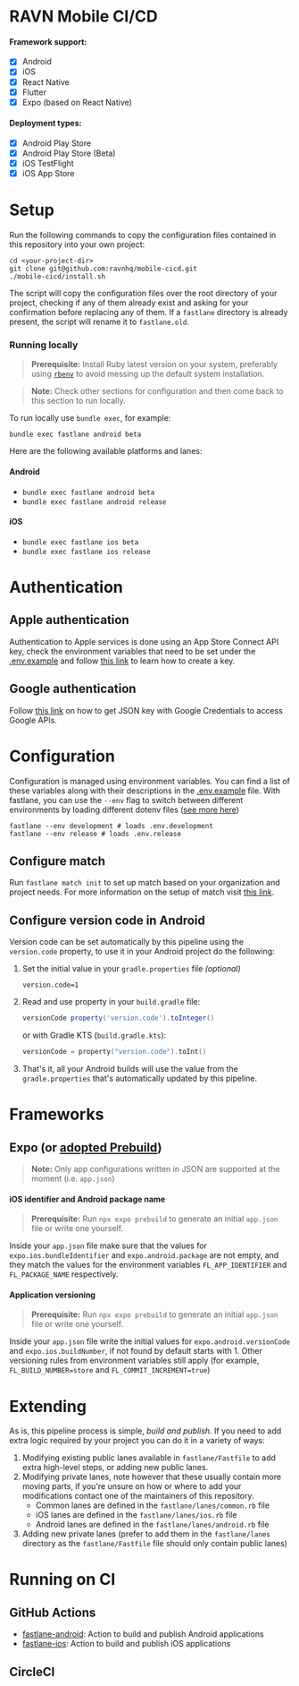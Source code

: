 # RAVN Mobile CI/CD

#### Framework support:

- [x] Android
- [x] iOS
- [x] React Native
- [x] Flutter
- [x] Expo (based on React Native)

#### Deployment types:

- [x] Android Play Store
- [x] Android Play Store (Beta)
- [x] iOS TestFlight
- [x] iOS App Store

# Setup

Run the following commands to copy the configuration files contained in this repository into your own project:

```shell
cd <your-project-dir>
git clone git@github.com:ravnhq/mobile-cicd.git
./mobile-cicd/install.sh
```

The script will copy the configuration files over the root directory of your project, checking if any of them already
exist and asking for your confirmation before replacing any of them. If a `fastlane` directory is already present, the
script will rename it to `fastlane.old`.

### Running locally

> **Prerequisite:** Install Ruby latest version on your system, preferably
> using [`rbenv`](https://github.com/rbenv/rbenv) to avoid messing up the default system installation.

> **Note:** Check other sections for configuration and then come back to this section to run locally.

To run locally use `bundle exec`, for example:

```shell
bundle exec fastlane android beta
```

Here are the following available platforms and lanes:

#### Android

- `bundle exec fastlane android beta`
- `bundle exec fastlane android release`

#### iOS

- `bundle exec fastlane ios beta`
- `bundle exec fastlane ios release`

# Authentication

## Apple authentication

Authentication to Apple services is done using an App Store Connect API key, check the environment variables that need
to be set under the [.env.example](.env.example) and
follow [this link](https://docs.fastlane.tools/app-store-connect-api/) to learn how to create a key.

## Google authentication

Follow [this link](https://docs.fastlane.tools/getting-started/android/setup/#setting-up-supply) on how to get JSON key
with Google Credentials to access Google APIs.

# Configuration

Configuration is managed using environment variables. You can find a list of these variables along with their
descriptions in the [.env.example](.env.example) file. With fastlane, you can use the `--env` flag to switch between
different environments by loading different dotenv
files ([see more here](https://docs.fastlane.tools/best-practices/keys/))

```shell
fastlane --env development # loads .env.development
fastlane --env release # loads .env.release
```

## Configure match

Run `fastlane match init` to set up match based on your organization and project needs. For more information on the
setup of match visit [this link](https://docs.fastlane.tools/actions/match/#setup).

## Configure version code in Android

Version code can be set automatically by this pipeline using the `version.code` property, to use it in your Android
project do the following:

1. Set the initial value in your `gradle.properties` file _(optional)_
   ```properties
   version.code=1
   ```
2. Read and use property in your `build.gradle` file:
   ```groovy
   versionCode property('version.code').toInteger()
   ```
   or with Gradle KTS (`build.gradle.kts`):
   ```kotlin
   versionCode = property("version.code").toInt()
   ```
3. That's it, all your Android builds will use the value from the `gradle.properties` that's automatically updated by
   this pipeline.

# Frameworks

## Expo (or [adopted Prebuild](https://docs.expo.dev/guides/adopting-prebuild/))

> **Note:** Only app configurations written in JSON are supported at the moment (i.e. `app.json`)

#### iOS identifier and Android package name

> **Prerequisite:** Run `npx expo prebuild` to generate an initial `app.json` file or write one yourself.

Inside your `app.json` file make sure that the values for `expo.ios.bundleIdentifier` and `expo.android.package` are not
empty, and they match the values for the environment variables `FL_APP_IDENTIFIER` and `FL_PACKAGE_NAME` respectively.

#### Application versioning

> **Prerequisite:** Run `npx expo prebuild` to generate an initial `app.json` file or write one yourself.

Inside your `app.json` file write the initial values for `expo.android.versionCode`
and `expo.ios.buildNumber`, if not found by default starts with 1. Other versioning rules from environment variables
still apply (for example, `FL_BUILD_NUMBER=store` and `FL_COMMIT_INCREMENT=true`)

# Extending

As is, this pipeline process is simple, _build and publish_. If you need to add extra logic required by your project
you can do it in a variety of ways:

1. Modifying existing public lanes available in `fastlane/Fastfile` to add extra high-level steps, or adding new public
   lanes.
2. Modifying private lanes, note however that these usually contain more moving parts, if you're unsure on how or where
   to add your modifications contact one of the maintainers of this repository.
    - Common lanes are defined in the `fastlane/lanes/common.rb` file
    - iOS lanes are defined in the `fastlane/lanes/ios.rb` file
    - Android lanes are defined in the `fastlane/lanes/android.rb` file
3. Adding new private lanes (prefer to add them in the `fastlane/lanes` directory as the `fastlane/Fastfile` file should
   only contain public lanes)

# Running on CI

## GitHub Actions

- [fastlane-android](.github/actions/fastlane-android/README.md): Action to build and publish Android applications
- [fastlane-ios](.github/actions/fastlane-ios/README.md): Action to build and publish iOS applications

## CircleCI
